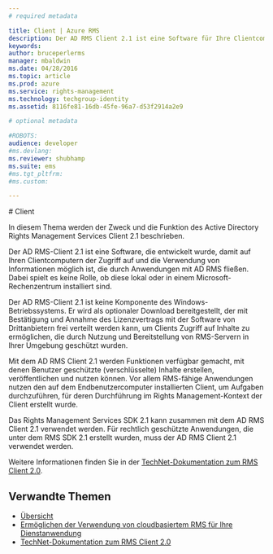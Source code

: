 ```yaml
---
# required metadata

title: Client | Azure RMS
description: Der AD RMS Client 2.1 ist eine Software für Ihre Clientcomputer, mit der Sie den Zugriff auf und die Nutzung von Informationen schützen können.
keywords:
author: bruceperlerms
manager: mbaldwin
ms.date: 04/28/2016
ms.topic: article
ms.prod: azure
ms.service: rights-management
ms.technology: techgroup-identity
ms.assetid: 8116fe81-16db-45fe-96a7-d53f2914a2e9

# optional metadata

#ROBOTS:
audience: developer
#ms.devlang:
ms.reviewer: shubhamp
ms.suite: ems
#ms.tgt_pltfrm:
#ms.custom:

---
```


﻿# Client

In diesem Thema werden der Zweck und die Funktion des Active Directory Rights Management Services Client 2.1 beschrieben.

Der AD RMS-Client 2.1 ist eine Software, die entwickelt wurde, damit auf Ihren Clientcomputern der Zugriff auf und die Verwendung von Informationen möglich ist, die durch Anwendungen mit AD RMS fließen. Dabei spielt es keine Rolle, ob diese lokal oder in einem Microsoft-Rechenzentrum installiert sind.

Der AD RMS-Client 2.1 ist keine Komponente des Windows-Betriebssystems. Er wird als optionaler Download bereitgestellt, der mit Bestätigung und Annahme des Lizenzvertrags mit der Software von Drittanbietern frei verteilt werden kann, um Clients Zugriff auf Inhalte zu ermöglichen, die durch Nutzung und Bereitstellung von RMS-Servern in Ihrer Umgebung geschützt wurden.

Mit dem AD RMS Client 2.1 werden Funktionen verfügbar gemacht, mit denen Benutzer geschützte (verschlüsselte) Inhalte erstellen, veröffentlichen und nutzen können. Vor allem RMS-fähige Anwendungen nutzen den auf dem Endbenutzercomputer installierten Client, um Aufgaben durchzuführen, für deren Durchführung im Rights Management-Kontext der Client erstellt wurde.

Das Rights Management Services SDK 2.1 kann zusammen mit dem AD RMS Client 2.1 verwendet werden. Für rechtlich geschützte Anwendungen, die unter dem RMS SDK 2.1 erstellt wurden, muss der AD RMS Client 2.1 verwendet werden.

Weitere Informationen finden Sie in der [TechNet-Dokumentation zum RMS Client 2.0](https://TechNet.Microsoft.Com/en-us/library/jj159267(WS.10).aspx).

## Verwandte Themen

* [Übersicht](ad-rms-overview.md)
* [Ermöglichen der Verwendung von cloudbasiertem RMS für Ihre Dienstanwendung](how-to-use-file-api-with-aadrm-cloud.md)
* [TechNet-Dokumentation zum RMS Client 2.0](https://TechNet.Microsoft.Com/en-us/library/jj159267(WS.10).aspx)
 

 





<!--HONumber=Apr16_HO3-->


